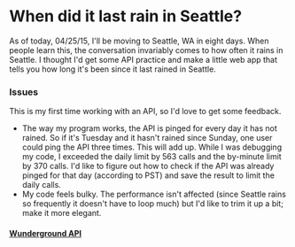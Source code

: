 # When did it last rain in Seattle?
As of today, 04/25/15, I'll be moving to Seattle, WA in eight days. When people learn this, the conversation invariably comes to how often it rains in Seattle. I thought I'd get some API practice and make a little web app that tells you how long it's been since it last rained in Seattle.

### Issues
This is my first time working with an API, so I'd love to get some feedback.

* The way my program works, the API is pinged for every day it has not rained. So if it's Tuesday and it hasn't rained since Sunday, one user could ping the API three times. This will add up. While I was debugging my code, I exceeded the daily limit by 563 calls and the by-minute limit by 370 calls. I'd like to figure out how to check if the API was already pinged for that day (according to PST) and save the result to limit the daily calls. 
* My code feels bulky. The performance isn't affected (since Seattle rains so frequently it doesn't have to loop much) but I'd like to trim it up a bit; make it more elegant. 

#### [Wunderground API](http://www.wunderground.com/weather/api/)
